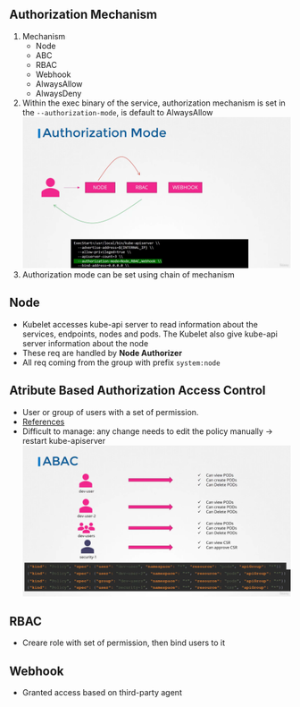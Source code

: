 ## Authorization Mechanism 
1. Mechanism 
	- Node
	- ABC
	- RBAC
	- Webhook
	- AlwaysAllow
	- AlwaysDeny
2. Within the exec binary of the service, authorization mechanism is set in the `--authorization-mode`, is default to AlwaysAllow
![](../../../img/Pasted%20image%2020250608193347.png)
3. Authorization mode can be set using chain of mechanism
## Node 
- Kubelet accesses kube-api server to read information about the services, endpoints, nodes and pods. The Kubelet also give kube-api server information about the node
- These req are handled by **Node Authorizer**
- All req coming from the group with prefix `system:node`
## Atribute Based Authorization Access Control 
- User or group of users with a set of permission. 
- [References](https://kubernetes.io/docs/reference/access-authn-authz/abac/)
- Difficult to manage: any change needs to edit the policy manually -> restart kube-apiserver
![](../../../img/Pasted%20image%2020250608190621.png)

## RBAC 

- Creare role with set of permission, then bind users to it 

## Webhook 
- Granted access based on third-party agent